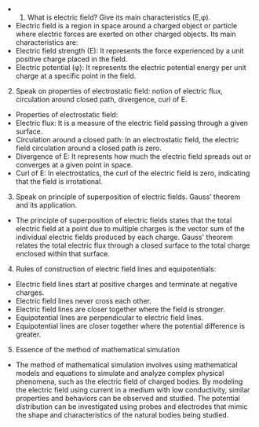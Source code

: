 - 1. What is electric field? Give its main characteristics
(E,φ).
- Electric field is a region in space around a charged object or particle where electric forces are exerted on other charged objects. Its main characteristics are:
- Electric field strength (E): It represents the force experienced by a unit positive charge placed in the field.
- Electric potential (φ): It represents the electric potential energy per unit charge at a specific point in the field. 
2. Speak on properties of electrostatic field: notion of
electric flux, circulation around closed path, divergence, curl
of E.
- Properties of electrostatic field:
- Electric flux: It is a measure of the electric field passing through a given surface.
- Circulation around a closed path: In an electrostatic field, the electric field circulation around a closed path is zero.
- Divergence of E: It represents how much the electric field spreads out or converges at a given point in space.
- Curl of E: In electrostatics, the curl of the electric field is zero, indicating that the field is irrotational. 
3. Speak on principle of superposition of electric fields.
Gauss’ theorem and its application.
- The principle of superposition of electric fields states that the total electric field at a point due to multiple charges is the vector sum of the individual electric fields produced by each charge. Gauss' theorem relates the total electric flux through a closed surface to the total charge enclosed within that surface. 
4. Rules of construction of electric field lines and equipotentials:
- Electric field lines start at positive charges and terminate at negative charges.
- Electric field lines never cross each other.
- Electric field lines are closer together where the field is stronger.
- Equipotential lines are perpendicular to electric field lines.
- Equipotential lines are closer together where the potential difference is greater. 
5. Essence of the method of mathematical simulation 
- The method of mathematical simulation involves using mathematical models and equations to simulate and analyze complex physical phenomena, such as the electric field of charged bodies. By modeling the electric field using current in a medium with low conductivity, similar properties and behaviors can be observed and studied. The potential distribution can be investigated using probes and electrodes that mimic the shape and characteristics of the natural bodies being studied.